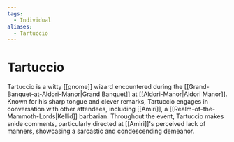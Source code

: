 ```yaml
---
tags:
  - Individual
aliases:
  - Tartuccio
---
```

# Tartuccio
Tartuccio is a witty [[gnome]] wizard encountered during the [[Grand-Banquet-at-Aldori-Manor|Grand Banquet]] at [[Aldori-Manor|Aldori Manor]]. Known for his sharp tongue and clever remarks, Tartuccio engages in conversation with other attendees, including [[Amiri]], a [[Realm-of-the-Mammoth-Lords|Kellid]] barbarian. Throughout the event, Tartuccio makes snide comments, particularly directed at [[Amiri]]'s perceived lack of manners, showcasing a sarcastic and condescending demeanor. 